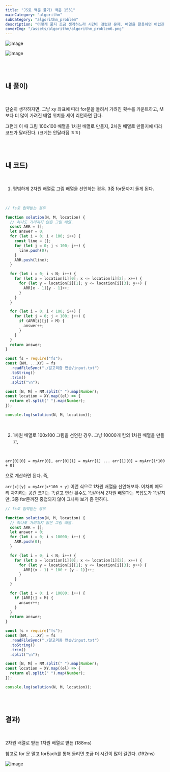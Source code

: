 ```yaml
---
title: "JS로 백준 풀기) 백준 1531"
mainCategory: "algorithm"
subCategory: "algorithm_problem"
description: "어떻게 풀지 조금 생각하느라 시간이 걸렸던 문제. 배열을 활용하면 어렵진 않다."
coverImg: "/assets/algorithm/algorithm_problem6.png"
---
```


![image](/assets/algorithm/algorithm_problem6.png)

![image](/assets/algorithm/algorithm_problem6_1.png)

<br/>
<br/>

## 내 풀이)
<br/>

단순히 생각하자면, 그냥 xy 좌표에 따라 for문을 돌려서 가려진 횟수를 카운트하고, M보다 더 많이 가려진 배열 위치를 세어 리턴하면 된다.
<br/>

그런데 이 때 그림 100x100 배열을 1차원 배열로 만들지, 2차원 배열로 만들지에 따라 코드가 달라진다. (크게는 안달라짐 ㅎㅎ)

<br/>
<br/>

## 내 코드)
<br/>

1.  평범하게 2차원 배열로 그림 배열을 선언하는 경우. 3중 for문까지 돌게 된다.

<br/>

```js
// fs로 입력받는 경우

function solution(N, M, location) {
  // 하나도 가려지지 않은 그림 배열.
  const ARR = [];
  let answer = 0;
  for (let i = 0; i < 100; i++) {
    const line = [];
    for (let j = 0; j < 100; j++) {
      line.push(0);
    }
    ARR.push(line);
  }

  for (let i = 0; i < N; i++) {
    for (let x = location[i][0]; x <= location[i][2]; x++) {
      for (let y = location[i][1]; y <= location[i][3]; y++) {
        ARR[x - 1][y - 1]++;
      }
    }
  }

  for (let i = 0; i < 100; i++) {
    for (let j = 0; j < 100; j++) {
      if (ARR[i][j] > M) {
        answer++;
      }
    }
  }
  return answer;
}

const fs = require("fs");
const [NM, ...XY] = fs
  .readFileSync("./알고리즘 연습/input.txt")
  .toString()
  .trim()
  .split("\n");

const [N, M] = NM.split(" ").map(Number);
const location = XY.map((el) => {
  return el.split(" ").map(Number);
});

console.log(solution(N, M, location));
```
<br/>


2.  1차원 배열로 100x100 그림을 선언한 경우. 그냥 10000개 칸의 1차원 배열을 만들고,
<br/>

`arr[0][0] = myArr[0], arr[0][1] = myArr[1] ... arr[1][0] = myArr[1*100 + 0]`
<br/>

으로 계산하면 된다. 즉,
<br/>

`arr[x][y] = myArr[x*100 + y]` 이런 식으로 1차원 배열을 선언해보자. 어차피 메모리 차지하는 공간 크기는 똑같고 연산 횟수도 똑같아서 2차원 배열과는 복잡도가 똑같지만, 3중 for문까진 중첩되지 않아 그나마 보기 좀 편하다.
<br/>

```js
// fs로 입력받는 경우

function solution(N, M, location) {
  // 하나도 가려지지 않은 그림 배열.
  const ARR = [];
  let answer = 0;
  for (let i = 0; i < 10000; i++) {
    ARR.push(0);
  }

  for (let i = 0; i < N; i++) {
    for (let x = location[i][0]; x <= location[i][2]; x++) {
      for (let y = location[i][1]; y <= location[i][3]; y++) {
        ARR[(x - 1) * 100 + (y - 1)]++;
      }
    }
  }

  for (let i = 0; i < 10000; i++) {
    if (ARR[i] > M) {
      answer++;
    }
  }
  return answer;
}

const fs = require("fs");
const [NM, ...XY] = fs
  .readFileSync("./알고리즘 연습/input.txt")
  .toString()
  .trim()
  .split("\n");

const [N, M] = NM.split(" ").map(Number);
const location = XY.map((el) => {
  return el.split(" ").map(Number);
});

console.log(solution(N, M, location));
```
<br/>
<br/>

## 결과)
<br/>

2차원 배열로 받든 1차원 배열로 받든 (188ms)
<br/>

참고로 for 문 말고 forEach를 통해 돌리면 조금 더 시간이 많이 걸린다. (192ms)
<br/>

![image](/assets/algorithm/algorithm_problem6_2.png)
